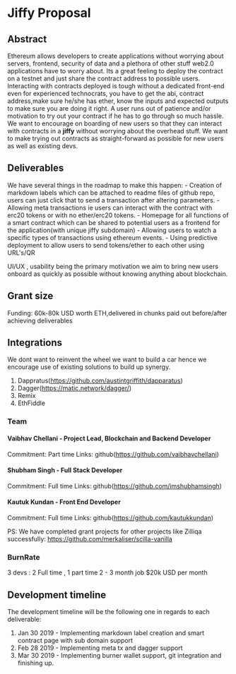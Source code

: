 # Jiffy Proposal 

## Abstract

Ethereum allows developers to create applications without worrying about servers, frontend, security of data and a plethora of other stuff web2.0 applications have to worry about. Its a great feeling to deploy the contract on a testnet and just share the contract address to possible users. Interacting with contracts deployed is tough without a dedicated front-end even for experienced technocrats, you have to get the abi, contract address,make sure he/she has ether, know the inputs and expected outputs to make sure you are doing it right. A user runs out of patience and/or motivation to try out your contract if he has to go through so much hassle. We want to encourage on boarding of new users so that they can interact with contracts in a **jiffy** without worrying about the overhead stuff. We want to make trying out contracts as straight-forward as possible for new users as well as existing devs.

## Deliverables

We have several things in the roadmap to make this happen:
    - Creation of markdown labels which can be attached to readme files of github repo, users can just click that to send a transaction after altering parameters.
    - Allowing meta transactions ie users can interact with the contract with erc20 tokens or with no ether/erc20 tokens.
    - Homepage for all functions of a smart contract which can be shared to potential users as a frontend for the application(with unique jiffy subdomain)
    - Allowing users to watch a specific types of transactions using ethereum events.
    - Using predictive deployment to allow users to send tokens/ether to each other using URL's/QR

UI/UX , usability being the primary motivation we aim to bring new users onboard as quickly as possible without knowing anything about blockchain.


## Grant size

Funding: 60k-80k USD worth ETH,delivered in chunks paid out before/after achieving deliverables

## Integrations

We dont want to reinvent the wheel we want to build a car hence we encourage use of existing solutions to build up synergy.
1. Dappratus(https://github.com/austintgriffith/dapparatus)
2. Dagger(https://matic.network/dagger/)
3. Remix 
4. EthFiddle

### Team
 
#### Vaibhav Chellani - Project Lead, Blockchain and Backend Developer
Commitment: Part time 
Links: github(https://github.com/vaibhavchellani)

#### Shubham Singh - Full Stack Developer
Commitment: Full time 
Links: github(https://github.com/imshubhamsingh)

#### Kautuk Kundan - Front End Developer
Commitment: Full time
Links: github(https://github.com/kautukkundan)

PS: We have completed grant projects for other projects like Zilliqa successfully:  https://github.com/merkaliser/scilla-vanilla
### BurnRate 
3 devs : 2 Full time , 1 part time 
2 - 3 month job 
$20k USD per month 

## Development timeline

The development timeline will be the following one in regards to each deliverable:

1. Jan 30 2019 - Implementing markdown label creation and smart contract page with sub domain support
2. Feb 28 2019 - Implementing meta tx and dagger support
3. Mar 30 2019 - Implementing burner wallet support, git integration and finishing up.

